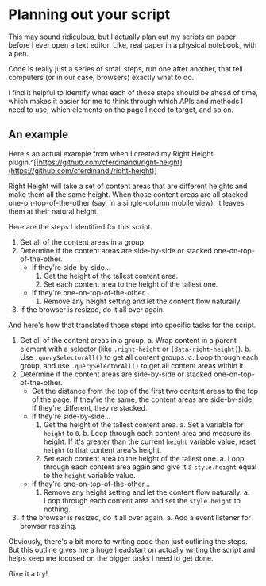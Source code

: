
# Planning out your script

This may sound ridiculous, but I actually plan out my scripts on paper before I ever open a text editor. Like, real paper in a physical notebook, with a pen.

Code is really just a series of small steps, run one after another, that tell computers (or in our case, browsers) exactly what to do.

I find it helpful to identify what each of those steps should be ahead of time, which makes it easier for me to think through which APIs and methods I need to use, which elements on the page I need to target, and so on.

## An example

Here's an actual example from when I created my Right Height plugin.^[[https://github.com/cferdinandi/right-height](https://github.com/cferdinandi/right-height)]

Right Height will take a set of content areas that are different heights and make them all the same height. When those content areas are all stacked one-on-top-of-the-other (say, in a single-column mobile view), it leaves them at their natural height.

Here are the steps I identified for this script.

1. Get all of the content areas in a group.
2. Determine if the content areas are side-by-side or stacked one-on-top-of-the-other.
	- If they're side-by-side...
		1. Get the height of the tallest content area.
		2. Set each content area to the height of the tallest one.
	- If they're one-on-top-of-the-other...
		1. Remove any height setting and let the content flow naturally.
3. If the browser is resized, do it all over again.

And here's how that translated those steps into specific tasks for the script.

1. Get all of the content areas in a group.
	a. Wrap content in a parent element with a selector (like `.right-height` or `[data-right-height]`).
	b. Use `.querySelectorAll()` to get all content groups.
	c. Loop through each group, and use `.querySelectorAll()` to get all content areas within it.
2. Determine if the content areas are side-by-side or stacked one-on-top-of-the-other.
	- Get the distance from the top of the first two content areas to the top of the page. If they're the same, the content areas are side-by-side. If they're different, they're stacked.
	- If they're side-by-side...
		1. Get the height of the tallest content area.
			a. Set a variable for `height` to `0`.
			b. Loop through each content area and measure its height. If it's greater than the current `height` variable value, reset `height` to that content area's height.
		2. Set each content area to the height of the tallest one.
			a. Loop through each content area again and give it a `style.height` equal to the `height` variable value.
	- If they're one-on-top-of-the-other...
		1. Remove any height setting and let the content flow naturally.
			a. Loop through each content area and set the `style.height` to nothing.
3. If the browser is resized, do it all over again.
	a. Add a event listener for browser resizing.

Obviously, there's a bit more to writing code than just outlining the steps. But this outline gives me a huge headstart on actually writing the script and helps keep me focused on the bigger tasks I need to get done.

Give it a try!